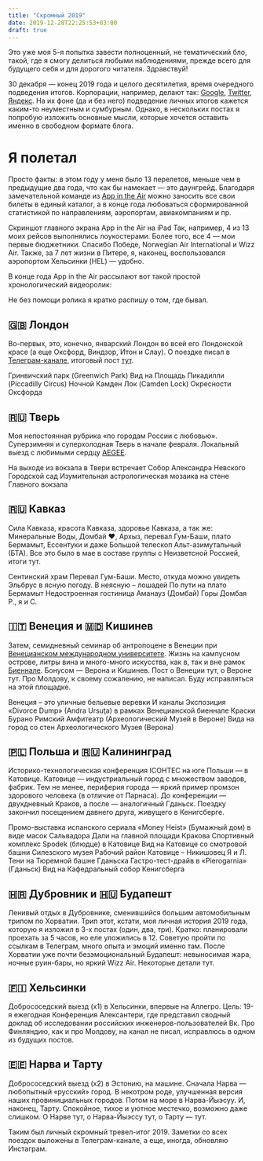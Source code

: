 ```yaml
---
title: "Скромный 2019"
date: 2019-12-28T22:25:53+03:00
draft: true
---
```


Это уже моя 5-я попытка завести полноценный, не тематический бло, такой, где я смогу делиться любыми наблюдениями, прежде всего для будущего себя и для дорогого читателя. Здравствуй!

30 декабря — конец 2019 года и целого десятилетия, время очередного подведения итогов. Корпорации, например, делают так: [Google](https://trends.google.com/trends/yis/2019/RU/), [Twitter](https://blog.twitter.com/en_us/topics/insights/2019/ThisHappened-in-2019.html), [Яндекс](https://yandex.ru/company/researches/2019/year-themes). На их фоне (да и без него) подведение личных итогов кажется каким-то неуместным и сумбурным. Однако, в нескольких постах я попробую изложить основные мысли, которые хочется оставить именно в свободном формате блога.

# Я полетал
Просто факты: в этом году у меня было 13 перелетов, меньше чем в предыдущие два года, что как бы намекает — это даунгрейд. Благодаря замечательной команде из [App in the Air](https://www.appintheair.mobi/) можно заносить все свои билеты в единый каталог, а в конце года любоваться сформированной статистикой по направлениям, аэропортам, авиакомпаниям и пр.

Скриншот главного экрана App in the Air на iPad
Так, например, 4 из 13 моих рейсов выполнялись лоукостерами. Более того, все 4 — мои первые бюджетники. Спасибо Победе, Norwegian Air International и Wizz Air. Также, за 7 лет жизни в Питере, я, наконец, воспользовался аэропортом Хельсинки (HEL) — удобно.

В конце года App in the Air рассылают вот такой простой хронологический видеоролик:

Не без помощи ролика я кратко распишу о том, где бывал.

## 🇬🇧 Лондон

Во-первых, это, конечно, январский Лондон во всей его Лондонской красе (а еще Оксфорд, Виндзор, Итон и Слау). О поездке писал в [Телеграм-канале](https://t.me/romjketravel/), итоговый пост [тут](https://t.me/romjketravel/230).

Гринвичский парк (Greenwich Park) Вид на Площадь Пикадилли (Piccadilly Circus) Ночной Камден Лок (Camden Lock) Окресности Оксфорда

## 🇷🇺 Тверь
Моя непостоянная рубрика «по городам России с любовью». Суперзимняя и суперхолодная Тверь в начале февраля. Локальный выезд с любимыми сердцу [AEGEE](https://www.aegee.org/).

На выходе из вокзала в Твери встречает Собор Александра Невского Городской сад Изумительная астрологическая мозаика на стене Главного вокзала

## 🇷🇺 Кавказ

Сила Кавказа, красота Кавказа, здоровье Кавказа, а так же: Минеральные Воды, Домбай ❤️, Архыз, перевал Гум-Баши, плато Бермамыт, Ессентуки и даже Большой телескоп Альт-азимутальный (БТА). Все это было в мае в составе группы с Неизветсной Россией, итоги тут.

Сентинский храм Перевал Гум-Баши. Место, откуда можно увидеть Эльбрус в ясную погоду. В неясную – лошадей По пути на плато Бермамыт Недостроенная гостиница Аманауз (Домбай) Горы Домбая Р., я и С.

## 🇮🇹 Венеция и 🇲🇩 Кишинев
Затем, семидневный семинар об антропоцене в Венеции при [Венецианском международном университете](http://www.univiu.org/). Жизнь на кампусном острове, литры вина и много-много искусства, как в, так и вне рамок [Биеннале](https://www.labiennale.org/en). Бонусом — Верона и Кишинев. Пост о Венеции тут, о Вероне тут. Про Молдову, к своему сожалению, не написал. Буду исправляться на этой площадке.

Венеция – это уличные бельевые веревки И каналы Экспозиция «Divorce Dump» (Andra Ursuţa) в рамках Венецианской биеннале Краски Бурано Римский Амфитеатр (Археологический Музей в Вероне) Вида на город со стен Археологического Музея (Верона)

## 🇵🇱 Польша и  🇷🇺 Калининград

Историко-технологическая конференция ICOHTEC на юге Польши — в Катовице. Катовице — индустриальный город с множеством заводов, фабрик. Тем не менее, периферия города — яркий пример промзон здорового человека (в отличие от Парнаса). До конференции — двухдневный Краков, а после — аналогичный Гданьск. Поездку закончил посещением давнего друга, живущего в Кенигсберге.

Промо-выставка испанского сериала «Money Heist» (Бумажный дом) в виде масок Сальвадора Дали на главной площади Кракова Спортивный комплекс Spodek (блюдце) в Катовице Вид на Катовице со смотровой башни Силезского музея Рабочий район Катовице – Никишовец Я и Л. Тени на Тюремной башне Гданьска Гастро-тест-драйв в «Pierogarnia» (Гданьск) Вид на Кафедральный собор Кенигсберга

## 🇭🇷 Дубровник и 🇭🇺 Будапешт

Ленивый отдых в Дубровнике, сменившийся большим автомобильным трипом по Хорватии. Трип этот, кстати, моя личная история 2019 года, которую я изложил в 3-х постах (один, два, три). Кратко: планировали проехать за 5 часов, но еле уложились в 12. Советую пройти по ссылкам в Телеграм, много опыта и эмоций именно там. После Хорватии уже почти безэмоциональный Будапешт: невыносимая жара, ночные руин-бары, но яркий Wizz Air. Некоторые детали тут.

## 🇫🇮 Хельсинки

Добрососедский выезд (x1) в Хельсинки, впервые на Аллегро. Цель: 19-я ежегодная Конференция Алексантери, где представил сводный доклад об исследовании российских инженеров-пользователей Вк. Про Финляндию, как и про Молдову, на канал не писал, исправлюсь в одном из будущих постов.

## 🇪🇪 Нарва и Тарту

Добрососедский выезд (x2) в Эстонию, на машине. Сначала Нарва — любопытный «русский» город. В некотром роде, улучшенная версия наших провинициальных городов. Потом на море в Нарва-Йыэсуу. И, наконец, Тарту. Спокойное, тихое и уютное местечко, возможно даже слишком. О Нарве тут, о Нарва-Йыэссу тут, о Тарту — тут.

Таким был личный скромный тревел-итог 2019. Заметки со всех поездок выложены в Телеграм-канале, а еще, иногда, обновляю Инстаграм.